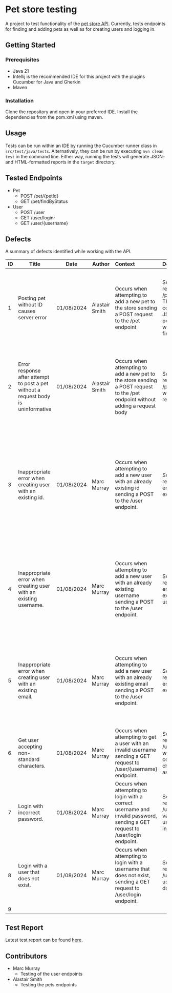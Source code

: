 # Pet store testing

A project to test functionality of the [pet store API](https://petstore3.swagger.io). Currently, tests endpoints for
finding and adding pets as well as for creating users and logging in.

## Getting Started

### Prerequisites

* Java 21
* Intellij is the recommended IDE for this project with the plugins Cucumber for Java and Gherkin
* Maven

### Installation

Clone the repository and open in your preferred IDE. Install the dependencies from the pom.xml using maven.

## Usage

Tests can be run within an IDE by running the Cucumber runner class in `src/test/java/tests`. Alternatively, they can be
run by executing `mvn clean test` in the command line. Either way, running the tests will generate JSON- and
HTML-formatted reports in the `target` directory.


## Tested Endpoints
- Pet
  - POST /pet/{petId}
  - GET /pet/findByStatus
- User
  - POST /user
  - GET /user/loginr
  - GET /user/{username}


## Defects

A summary of defects identified while working with the API.

| ID | Title                                                                              | Date       | Author         | Context                                                                                                                        | Description                                                                                                  | Expected                                                                                                                                                                                                                                     | Actual                                                                                                                                                            | Severity | Priority |
|----|------------------------------------------------------------------------------------|------------|----------------|:-------------------------------------------------------------------------------------------------------------------------------|:-------------------------------------------------------------------------------------------------------------|:---------------------------------------------------------------------------------------------------------------------------------------------------------------------------------------------------------------------------------------------|:------------------------------------------------------------------------------------------------------------------------------------------------------------------|----------|----------|
| 1  | Posting pet without ID causes server error                                         | 01/08/2024 | Alastair Smith | Occurs when attempting to add a new pet to the store sending a POST request to the /pet endpoint                               | Send a POST request to the /pet endpoint. The body contains a JSON-formatted pet object without an ID field. | The response status should be a 4xx code, such as 400 or 405 (as stated in the swagger documentation). This should be accompanied by an informative error message.                                                                           | The response status is a 500 server error with the generic error message "There was an error processing your request. It has been logged (ID: daa18c0cc5aa0024)". | Medium   | Medium   |
| 2  | Error response after attempt to post a pet without a request body is uninformative | 01/08/2024 | Alastair Smith | Occurs when attempting to add a new pet to the store sending a POST request to the /pet endpoint without adding a request body | Send a POST request to the /pet endpoint without any request body.                                           | The response status should be a 4xx code, such as 400 or 405 (as stated in the swagger documentation). This should be accompanied by an informative error message.                                                                           | Rather than an informative message, there is what appears to be a json serialisation of an internal object.                                                       | Medium   | Medium   |
| 3  | Inappropriate error when creating user with an existing id.                        | 01/08/2024 | Marc Murray    | Occurs when attempting to add a new user with an already existing id sending a POST to the /user endpoint.                     | Send a POST request to /user endpoint with an existing id.                                                   | The response status should return a 409 - Conflict as is more appropriate per REST standards. This should be accompanied with message stating that id already exists. Alternatively id should auto-increment and be ignored in post request. | Returns 200 - Success status code and overwrites the user with the existing id.                                                                                   | High     | High     |
| 4  | Inappropriate error when creating user with an existing username.                  | 01/08/2024 | Marc Murray    | Occurs when attempting to add a new user with an already existing username sending a POST to the /user endpoint.               | Send a POST request to /user endpoint with an existing username.                                             | The response status should return a 409 - Conflict as is more appropriate per REST standards. This should be accompanied with message stating that username already exists.                                                                  | Returns 200 - Success status code and any further operations utilising username prioritises the latest User entity with same username that is posted.             | High     | High     |
| 5  | Inappropriate error when creating user with an existing email.                     | 01/08/2024 | Marc Murray    | Occurs when attempting to add a new user with an already existing email sending a POST to the /user endpoint.                  | Send a POST request to /user endpoint with an existing email.                                                | The response status should return a 409 - Conflict as is more appropriate per REST standards. This should be accompanied with message stating that email already exists.                                                                     | Returns 200 - Success status code.                                                                                                                                | Low      | Medium   |
| 6  | Get user accepting non-standard characters.                                        | 01/08/2024 | Marc Murray    | Occurs when attempting to get a user with an invalid username sending a GET request to /user/{username} endpoint.              | Send a GET request to /user/{username} with a username containing invalid characters such as "][=/-';#.,".   | The response status should return a 400 - Bad Request per the swagger documentation.                                                                                                                                                         | Returns 404 - Not Found status code.                                                                                                                              | High     | Medium   |
| 7  | Login with incorrect password.                                                     | 01/08/2024 | Marc Murray    | Occurs when attempting to login with a correct username and invalid password, sending a GET request to /user/login endpoint.   | Send a GET request to /user/login with valid existing username and invalid password.                         | The response status should return a 400 - Bad Request per the swagger documentation.                                                                                                                                                         | Returns 200 - Success status code and creates a session with invalid credentials.                                                                                 | High     | High     |
| 8  | Login with a user that does not exist.                                             | 01/08/2024 | Marc Murray    | Occurs when attempting to login with a username that does not exist, sending a GET request to /user/login endpoint.            | Send a GET request to /user/login with a username that does not exist.                                       | The response status should return a 400 - Bad Request per the swagger documentation.                                                                                                                                                         | Returns 200 - Success status code and creates a session with invalid credentials.                                                                                 | High     | High     |
| 9  |                                                                                    |            |                |                                                                                                                                |                                                                                                              |                                                                                                                                                                                                                                              |                                                                                                                                                                   |          |          |

## Test Report
Latest test report can be found [here](https://reports.cucumber.io/reports/22c515bd-a573-436e-a180-079ea230865c).
## Contributors

* Marc Murray
    * Testing of the user endpoints
* Alastair Smith
    * Testing the pets endpoints
